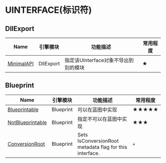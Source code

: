 # UINTERFACE(标识符)

## DllExport

| Name                                                         | 引擎模块  | 功能描述                                                | 常用程度 |
| ------------------------------------------------------------ | --------- | ------------------------------------------------------- | -------- |
| [MinimalAPI](#Specifier_UINTERFACE_UHT_MinimalAPI)                   | DllExport | 指定该UInterface对象不导出到别的模块                    | ★        |


## Blueprint

| Name                                                         | 引擎模块  | 功能描述                                                | 常用程度 |
| ------------------------------------------------------------ | --------- | ------------------------------------------------------- | -------- |
| [Blueprintable](#Specifier_UINTERFACE_Blueprint_Blueprintable) | Blueprint | 可以在蓝图中实现                                        | ★★★★★    |
| [NotBlueprintable](#Specifier_UINTERFACE_Blueprint_NotBlueprintable) | Blueprint | 指定不可以在蓝图中实现                                  | ★★★      |
| [ConversionRoot](#Specifier_UINTERFACE_UHT_ConversionRoot)           | Blueprint | Sets IsConversionRoot metadata flag for this interface. | 💀        |